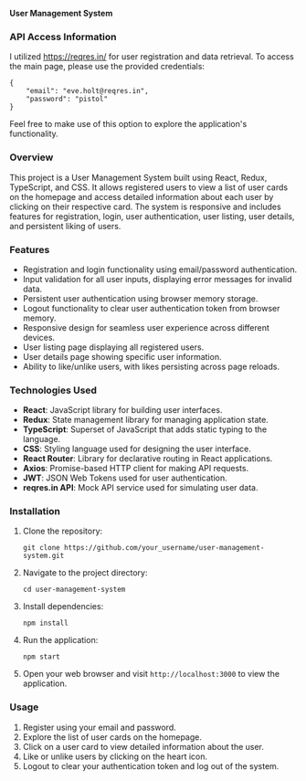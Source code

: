 **User Management System**

### API Access Information
I utilized https://reqres.in/ for user registration and data retrieval. To access the main page, please use the provided credentials:
```
{
    "email": "eve.holt@reqres.in",
    "password": "pistol"
}
```
Feel free to make use of this option to explore the application's functionality.

### Overview
This project is a User Management System built using React, Redux, TypeScript, and CSS. It allows registered users to view a list of user cards on the homepage and access detailed information about each user by clicking on their respective card. The system is responsive and includes features for registration, login, user authentication, user listing, user details, and persistent liking of users.

### Features
- Registration and login functionality using email/password authentication.
- Input validation for all user inputs, displaying error messages for invalid data.
- Persistent user authentication using browser memory storage.
- Logout functionality to clear user authentication token from browser memory.
- Responsive design for seamless user experience across different devices.
- User listing page displaying all registered users.
- User details page showing specific user information.
- Ability to like/unlike users, with likes persisting across page reloads.

### Technologies Used
- **React**: JavaScript library for building user interfaces.
- **Redux**: State management library for managing application state.
- **TypeScript**: Superset of JavaScript that adds static typing to the language.
- **CSS**: Styling language used for designing the user interface.
- **React Router**: Library for declarative routing in React applications.
- **Axios**: Promise-based HTTP client for making API requests.
- **JWT**: JSON Web Tokens used for user authentication.
- **reqres.in API**: Mock API service used for simulating user data.

### Installation
1. Clone the repository:
   ```
   git clone https://github.com/your_username/user-management-system.git
   ```
2. Navigate to the project directory:
   ```
   cd user-management-system
   ```
3. Install dependencies:
   ```
   npm install
   ```
4. Run the application:
   ```
   npm start
   ```
5. Open your web browser and visit `http://localhost:3000` to view the application.

### Usage
1. Register using your email and password.
2. Explore the list of user cards on the homepage.
3. Click on a user card to view detailed information about the user.
4. Like or unlike users by clicking on the heart icon.
5. Logout to clear your authentication token and log out of the system.
